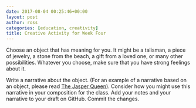 ```yaml
---
date: 2017-08-04 00:25:46+00:00
layout: post
author: ross
categories: [education, creativity]
title: Creative Activity for Week Four
---
```


Choose an object that has meaning for you. It might be a talisman, a piece of jewelry, a stone from the beach, a gift from a loved one, or many other possibilities. Whatever you choose, make sure that you have strong feelings about it.

Write a narrative about the object. (For an example of a narrative based on an object, please read [The Jasper Queen](https://www.rosslaird.com/myth/creativity/2005/09/11/the-jasper-queen/)). Consider how you might use this narrative in your composition for the class.  Add your notes and your narrative to your draft on GitHub. Commit the changes.
